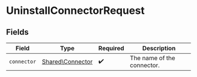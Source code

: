 # UninstallConnectorRequest


## Fields

| Field                                                | Type                                                 | Required                                             | Description                                          |
| ---------------------------------------------------- | ---------------------------------------------------- | ---------------------------------------------------- | ---------------------------------------------------- |
| `connector`                                          | [Shared\Connector](../../Models/Shared/Connector.md) | :heavy_check_mark:                                   | The name of the connector.                           |